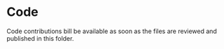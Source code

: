 # Code
Code contributions bill be available as soon as the files are reviewed and published in this folder.
